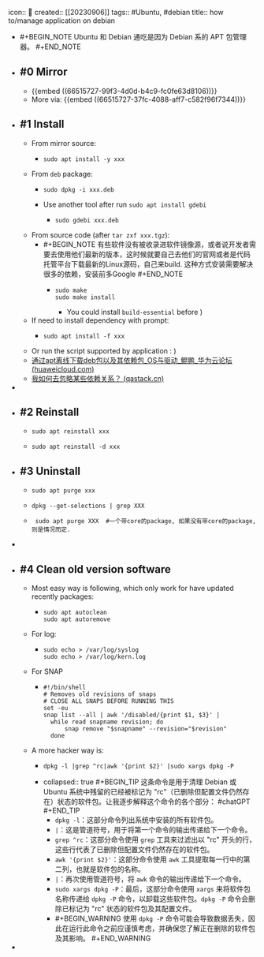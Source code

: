 icon:: 🐧
created:: [[20230906]]
tags:: #Ubuntu, #debian
title:: how to/manage application on debian

- #+BEGIN_NOTE
  Ubuntu 和 Debian 通吃是因为 Debian 系的 APT 包管理器。
  #+END_NOTE
- ## \#0 Mirror
  - {{embed ((66515727-99f3-4d0d-b4c9-fc0fe63d8106))}}
  - More via: {{embed ((66515727-37fc-4088-aff7-c582f96f7344))}}
- ## \#1 Install
  - From mirror source:
    - ```shell
      sudo apt install -y xxx
      ```
  - From `deb` package:
    - ```
      sudo dpkg -i xxx.deb
      ```
    - Use another tool after run `sudo apt install gdebi`
      - ```
        sudo gdebi xxx.deb
        ```
  - From source code (after `tar zxf xxx.tgz`):
    - #+BEGIN_NOTE
      有些软件没有被收录进软件镜像源，或者说开发者需要去使用他们最新的版本，这时候就要自己去他们的官网或者是代码托管平台下载最新的Linux源码，自己来build. 这种方式安装需要解决很多的依赖，安装前多Google
      #+END_NOTE
      - ```shell
        sudo make
        sudo make install
        ```
        - You could install `build-essential` before )
  - If need to install dependency with prompt:
    - ```shell
      sudo apt install -f xxx
      ```
  - Or run the script supported by application : )
  - [通过apt离线下载deb包以及其依赖包_OS与驱动_鲲鹏_华为云论坛 (huaweicloud.com)](https://bbs.huaweicloud.com/forum/thread-62703-1-1.html)
  - [我如何去忽略某些依赖关系？ (qastack.cn)](https://qastack.cn/server/250224/how-do-i-get-apt-get-to-ignore-some-dependencies)
-
- ## \#2 Reinstall
  - ```shell
    sudo apt reinstall xxx
    ```
  - ```shell
    sudo apt reinstall -d xxx
    ```
- ## \#3 Uninstall
  - ```shell
    sudo apt purge xxx
    ```
  - ```shell
    dpkg --get-selections | grep XXX
    ```
  - ```shell
     sudo apt purge XXX  #一个带core的package, 如果没有带core的package, 则是情况而定.
    ```
-
- ## \#4 Clean old version software
  - Most easy way is following, which only work for have updated recently packages:
    - ```shell
      sudo apt autoclean
      sudo apt autoremove
      ```
  - For log:
    - ```shell
      sudo echo > /var/log/syslog
      sudo echo > /var/log/kern.log
      ```
  - For SNAP
    - ```shell
      #!/bin/shell
      # Removes old revisions of snaps
      # CLOSE ALL SNAPS BEFORE RUNNING THIS
      set -eu
      snap list --all | awk '/disabled/{print $1, $3}' |
        while read snapname revision; do
            snap remove "$snapname" --revision="$revision"
        done
      ```
  - A more hacker way is:
    - ```shell
      dpkg -l |grep ^rc|awk '{print $2}' |sudo xargs dpkg -P
      ```
    - collapsed:: true
      #+BEGIN_TIP
      这条命令是用于清理 Debian 或 Ubuntu 系统中残留的已经被标记为 "rc"（已删除但配置文件仍然存在）状态的软件包。让我逐步解释这个命令的各个部分：
      #chatGPT
      #+END_TIP
      - `dpkg -l`：这部分命令列出系统中安装的所有软件包。
      - `|`：这是管道符号，用于将第一个命令的输出传递给下一个命令。
      - `grep ^rc`：这部分命令使用 `grep` 工具来过滤出以 "rc" 开头的行，这些行代表了已删除但配置文件仍然存在的软件包。
      - `awk '{print $2}'`：这部分命令使用 `awk` 工具提取每一行中的第二列，也就是软件包的名称。
      - `|`：再次使用管道符号，将 `awk` 命令的输出传递给下一个命令。
      - `sudo xargs dpkg -P`：最后，这部分命令使用 `xargs` 来将软件包名称传递给 `dpkg -P` 命令，以卸载这些软件包。`dpkg -P` 命令会删除已标记为 "rc" 状态的软件包及其配置文件。
      - #+BEGIN_WARNING
        使用 `dpkg -P` 命令可能会导致数据丢失，因此在运行此命令之前应谨慎考虑，并确保您了解正在删除的软件包及其影响。
        #+END_WARNING
-